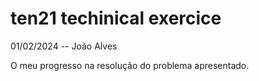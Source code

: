 # ten21 techinical exercice
01/02/2024 -- João Alves  
  
O meu progresso na resolução do problema apresentado.  
